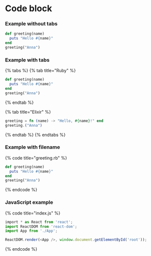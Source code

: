 # Code block

### Example without tabs

```ruby
def greeting(name)
  puts "Hello #{name}"
end
greeting("Anna")
```

### Example with tabs

{% tabs %}
{% tab title="Ruby" %}
```ruby
def greeting(name)
  puts "Hello #{name}"
end
greeting("Anna")
```
{% endtab %}

{% tab title="Elixir" %}
```elixir
greeting = fn (name) -> "Hello, #{name}!" end
greeting.("Anna")
```
{% endtab %}
{% endtabs %}

### Example with filename

{% code title="greeting.rb" %}
```ruby
def greeting(name)
  puts "Hello #{name}"
end
greeting("Anna")
```
{% endcode %}

### JavaScript example

{% code title="index.js" %}
```javascript
‌import * as React from 'react';
import ReactDOM from 'react-dom';
import App from './App';

ReactDOM.render(<App />, window.document.getElementById('root'));
```
{% endcode %}
